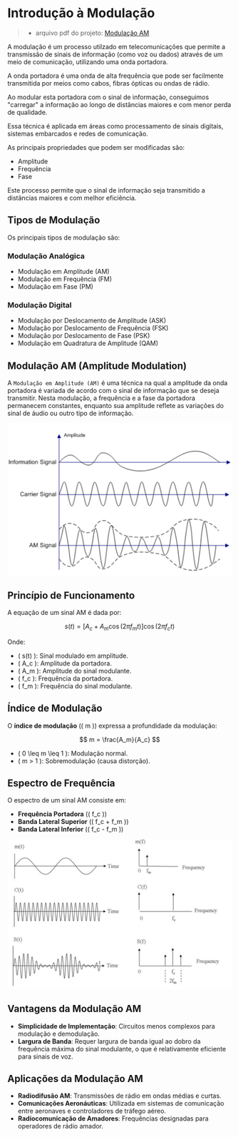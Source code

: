 # Introdução à Modulação

> - arquivo pdf do projeto: [Modulação AM](slides.pdf)

A modulação é um processo utilzado em telecomunicações que permite a transmissão de sinais de informação (como voz ou dados) através de um meio de comunicação, utilizando uma onda portadora. 

A onda portadora é uma onda de alta frequência que pode ser facilmente transmitida por meios como cabos, fibras ópticas ou ondas de rádio. 

Ao modular esta portadora com o sinal de informação, conseguimos "carregar" a informação ao longo de distâncias maiores e com menor perda de qualidade. 

Essa técnica é aplicada em áreas como processamento de sinais digitais, sistemas embarcados e redes de comunicação.

As principais propriedades que podem ser modificadas são:

- Amplitude
- Frequência
- Fase

Este processo permite que o sinal de informação seja transmitido a distâncias maiores e com melhor eficiência.


## Tipos de Modulação

Os principais tipos de modulação são:

### Modulação Analógica

- Modulação em Amplitude (AM)
- Modulação em Frequência (FM)
- Modulação em Fase (PM)

### Modulação Digital

- Modulação por Deslocamento de Amplitude (ASK)
- Modulação por Deslocamento de Frequência (FSK)
- Modulação por Deslocamento de Fase (PSK)
- Modulação em Quadratura de Amplitude (QAM)


## Modulação AM (Amplitude Modulation)

A `Modulação em Amplitude (AM)` é uma técnica na qual a amplitude da onda portadora é variada de acordo com o sinal de informação que se deseja transmitir. Nesta modulação, a frequência e a fase da portadora permanecem constantes, enquanto sua amplitude reflete as variações do sinal de áudio ou outro tipo de informação.

![Gráfico de Modulação AM](am-modulation.png)

## Princípio de Funcionamento

A equação de um sinal AM é dada por:

$$
s(t) = [A_c + A_m \cos(2\pi f_m t)] \cos(2\pi f_c t)
$$

Onde:

- \( s(t) \): Sinal modulado em amplitude.
- \( A_c \): Amplitude da portadora.
- \( A_m \): Amplitude do sinal modulante.
- \( f_c \): Frequência da portadora.
- \( f_m \): Frequência do sinal modulante.

## Índice de Modulação

O **índice de modulação** (\( m \)) expressa a profundidade da modulação:

$$
m = \frac{A_m}{A_c}
$$

- \( 0 \leq m \leq 1 \): Modulação normal.
- \( m > 1 \): Sobremodulação (causa distorção).

## Espectro de Frequência

O espectro de um sinal AM consiste em:

- **Frequência Portadora** (\( f_c \))
- **Banda Lateral Superior** (\( f_c + f_m \))
- **Banda Lateral Inferior** (\( f_c - f_m \))

![Espectro de Frequência AM](am-modfreq.png)

## Vantagens da Modulação AM

- **Simplicidade de Implementação**: Circuitos menos complexos para modulação e demodulação.
- **Largura de Banda**: Requer largura de banda igual ao dobro da frequência máxima do sinal modulante, o que é relativamente eficiente para sinais de voz.

## Aplicações da Modulação AM

- **Radiodifusão AM**: Transmissões de rádio em ondas médias e curtas.
- **Comunicações Aeronáuticas**: Utilizada em sistemas de comunicação entre aeronaves e controladores de tráfego aéreo.
- **Radiocomunicação de Amadores**: Frequências designadas para operadores de rádio amador.

